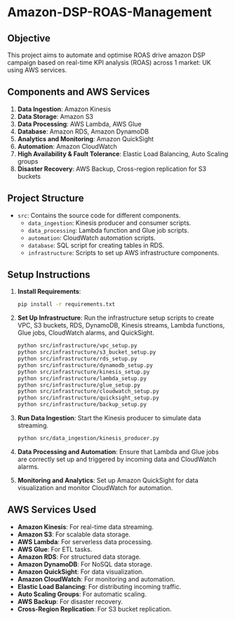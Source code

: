 # Amazon-DSP-ROAS-Management

## Objective

This project aims to automate and optimise ROAS drive amazon DSP campaign based on real-time KPI analysis (ROAS) across 1 market: UK using AWS services.

## Components and AWS Services

1. **Data Ingestion**: Amazon Kinesis
2. **Data Storage**: Amazon S3
3. **Data Processing**: AWS Lambda, AWS Glue
4. **Database**: Amazon RDS, Amazon DynamoDB
5. **Analytics and Monitoring**: Amazon QuickSight
6. **Automation**: Amazon CloudWatch
7. **High Availability & Fault Tolerance**: Elastic Load Balancing, Auto Scaling groups
8. **Disaster Recovery**: AWS Backup, Cross-region replication for S3 buckets

## Project Structure

- `src`: Contains the source code for different components.
  - `data_ingestion`: Kinesis producer and consumer scripts.
  - `data_processing`: Lambda function and Glue job scripts.
  - `automation`: CloudWatch automation scripts.
  - `database`: SQL script for creating tables in RDS.
  - `infrastructure`: Scripts to set up AWS infrastructure components.

## Setup Instructions

1. **Install Requirements**:
    ```bash
    pip install -r requirements.txt
    ```

2. **Set Up Infrastructure**:
    Run the infrastructure setup scripts to create VPC, S3 buckets, RDS, DynamoDB, Kinesis streams, Lambda functions, Glue jobs, CloudWatch alarms, and QuickSight.
    ```bash
    python src/infrastructure/vpc_setup.py
    python src/infrastructure/s3_bucket_setup.py
    python src/infrastructure/rds_setup.py
    python src/infrastructure/dynamodb_setup.py
    python src/infrastructure/kinesis_setup.py
    python src/infrastructure/lambda_setup.py
    python src/infrastructure/glue_setup.py
    python src/infrastructure/cloudwatch_setup.py
    python src/infrastructure/quicksight_setup.py
    python src/infrastructure/backup_setup.py
    ```

3. **Run Data Ingestion**:
    Start the Kinesis producer to simulate data streaming.
    ```bash
    python src/data_ingestion/kinesis_producer.py
    ```

4. **Data Processing and Automation**:
    Ensure that Lambda and Glue jobs are correctly set up and triggered by incoming data and CloudWatch alarms.

5. **Monitoring and Analytics**:
    Set up Amazon QuickSight for data visualization and monitor CloudWatch for automation.

## AWS Services Used

- **Amazon Kinesis**: For real-time data streaming.
- **Amazon S3**: For scalable data storage.
- **AWS Lambda**: For serverless data processing.
- **AWS Glue**: For ETL tasks.
- **Amazon RDS**: For structured data storage.
- **Amazon DynamoDB**: For NoSQL data storage.
- **Amazon QuickSight**: For data visualization.
- **Amazon CloudWatch**: For monitoring and automation.
- **Elastic Load Balancing**: For distributing incoming traffic.
- **Auto Scaling Groups**: For automatic scaling.
- **AWS Backup**: For disaster recovery.
- **Cross-Region Replication**: For S3 bucket replication.

